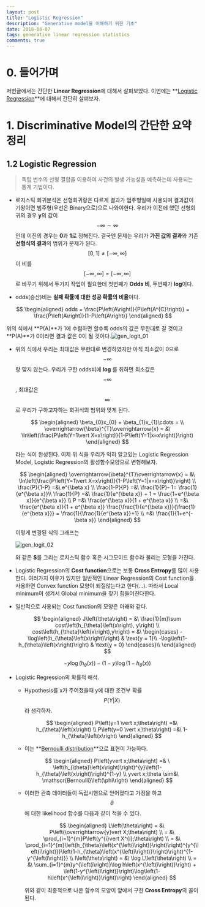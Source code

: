 ```yaml
---
layout: post
title: "Logistic Regression"
description: "Generative model을 이해하기 위한 기초"
date: 2018-06-07
tags: generative linear regression statistics
comments: true
---
```


# 0. 들어가며

저번글에서는 간단한 **Linear Regression**에 대해서 살펴보았다. 이번에는 **[Logistic Regression](https://ko.wikipedia.org/wiki/로지스틱_회귀)**에 대해서 간단히 살펴보자.



# 1. Discriminative Model의 간단한 요약 정리



## 1.2 Logistic Regression

> 독립 변수의 선형 결합을 이용하여 사건의 발생 가능성을 예측하는데 사용되는 통계 기법이다. 



- 로지스틱 회귀분석은 선형회귀랑은 다르게 결과가 범주형일때 사용되며 결과값이 기왕이면 범주형(우선은 Binary으로)으로 나와야한다. 우리가 이전에 했던 선형회귀의 경우 **y**의 값이 $$-\infty \sim \infty$$ 인데 이진의 경우는 **0**과 **1**로 정해진다. 결국엔 문제는 우리가 **가진 값의 결과**와 기존 **선형식의 결과**의 범위가 문제가 된다.$$[0, 1] \neq [-\infty, \infty]$$ 이 비를 $$[-\infty, \infty]=[-\infty, \infty]$$로 바꾸기 위해서 두가지 작업이 필요한데 첫번째가 **Odds 비**, 두번째가 **log**이다.

- odds(승산)비는 **실패 확률에 대한 성공 확률의 비율**이다. 


$$
  \begin{aligned}
  	odds = \frac{P\left(A\right)}{P\left(A^{C}\right)} = \frac{P\left(A\right)}{1-P\left(A\right)}
  \end{aligned}
$$

  위의 식에서 **P(A)**가 1에 수렴하면 할수록 odds의 값은 무한대로 갈 것이고 **P(A)**가 0이라면 결과 값은 0이 될 것이다.![gen_logit_01](http://pignuante.github.io/assets/images/generative/1/gen_logit_01.png)



- 위의 식에서 우리는 최대값은 무한대로 변경하였지만 아직 최소값이 0으로 $$-\infty$$랑 맞지 않는다. 우리가 구한 odds비에 **log** 를 취하면 최소값은 $$-\infty$$, 최대값은 $$\infty$$ 로 우리가 구하고자하는 회귀식의 범위와 맞게 된다. 

  $$
  \begin{aligned}
  	\beta_{0}x_{0} + \beta_{1}x_{1}\cdots = \\
  	\overrightarrow{\beta}^{T}\overrightarrow{x} = &\  \ln\left(\frac{P\left(Y=1\vert X=x\right)}{1-P\left(Y=1|x=x\right)}\right)
  \end{aligned}
  $$

  라는 식이 완성된다. 이제 위 식을 우리가 익히 알고있는 Logistic Regression Model, Logistic Regression의 활성함수모양으로 변형해보자.
  
  $$
  \begin{aligned}
  	\overrightarrow{\beta}^{T}\overrightarrow{x} = &\  \ln\left(\frac{P\left(Y=1\vert  X=x\right)}{1-P\left(Y=1|x=x\right)}\right) \\
  	 \frac{P}{1-P} =&\  e^{\beta x}  \\
  	 \frac{1-P}{P} =&\ \frac{1}{P}- 1= \frac{1}{e^{\beta x}}\\
  	 \frac{1}{P} =&\  \frac{1}{e^{\beta x}} + 1 = \frac{1+e^{\beta x}}{e^{\beta x}} \\
  	 P =&\ \frac{e^{\beta x}}{1 + e^{\beta x}} \\
  	   =&\ \frac{e^{\beta x}}{1 + e^{\beta x}} \frac{\frac{1}{e^{\beta x}}}{\frac{1}{e^{beta x}}} = \frac{1}{\frac{1}{e^{beta x}}+1} \\
  	   =&\ \frac{1}{1+e^{-\beta x}}
  \end{aligned}
  $$

  이렇게 변경된 식의 그래프는
  
  ![gen_logit_02](http://pignuante.github.io/assets/images/generative/1/gen_logit_02.png)

  와 같은 **S**를 그리는 로지스틱 함수 혹은 시그모이드 함수라 불리는 모형을 가진다.

- Logistic Regression의 **Cost function**으로는 보통 **Cross Entropy**를 많이 사용한다. 여러가지 이유가 있지만 일반적인 Linear Regression의 Cost function을 사용하면 Convex function 모양이 되질않는다고 한다(...). 따라서 Local minimum이 생겨서 Global minimum을 찾기 힘들어진다한다.

- 일반적으로 사용되는 Cost function의 모양은 아래와 같다.
  
  $$
  \begin{aligned}
  	J\left(\theta\right) = &\ \frac{1}{m}\sum cost\left(h_{\theta}\left(x\right), y\right) \\
  	cost\left(h_{\theta}\left(x\right),y\right)  = &\ \begin{cases}
  		-\log\left(h_{\theta}\left(x\right)\right) & \text{y = 1}\\
  		-\log\left(1-h_{\theta}\left(x\right)\right) & \text{y = 0}
  	\end{cases}\\
  \end{aligned}
  $$

  $$
  -y\log\left(h_{\theta}\left(x\right)\right)-\left(1-y\right)\log\left(1-h_{\theta}\left(x\right)\right)
  $$

  

  

- Logistic Regression의 확률적 해석.

  - Hypothesis를 x가 주어졌을때 y에 대한 조건부 확률 $$P\left(Y\vert  X\right)$$라 생각하자.
    
    $$
    \begin{aligned}
    	P\left(y=1 \vert  x;\theta\right) =&\ h_{\theta}\left(x\right) \\
    	P\left(y=0 \vert  x;\theta\right) =&\ 1-h_{\theta}\left(x\right) 
    \end{aligned}
    $$

  - 이는 **[Bernoulli distribution](https://en.wikipedia.org/wiki/Bernoulli_distribution)**으로 표현이 가능하다.


  $$
  \begin{aligned}
  	P\left(yvert x;\theta\right) =& \ \left(h_{\theta}\left(x\right)\right)^{y}\left(1-h_{\theta}\left(x\right)\right)^{1-y} \\
  	yvert x;\theta \sim&\  \mathscr{Bernoulli}\left(\phi\right)
  \end{aligned}
  $$

  

  - 이러한 관측 데이터들이 독립시행으로 얻어졌다고 가정을 하고 $$\theta$$에 대한 likelihood 함수를 다음과 같이 적을 수 있다.
    
    $$
    \begin{aligned}
    	L\left(\theta\right) = &\ P\left(\overrightarrow{y}vert X;\theta\right) \\
    				      = &\ \prod_{i=1}^{m}P\left(y^{i}vert X^{i};\theta\right) \\
    				      = &\ \prod_{i=1}^{m}\left(h_{\theta}\left(x^{\left(i\right)}\right)\right)^{y^{\left(i\right)}}\left(1-h_{\theta}\left(x^{\left(i\right)}\right)\right)^{1-y^{\left(i\right)}} \\
    	l\left(\theta\right) = &\ \log L\left(\theta\right) \\
    					 = &\ \sum_{i=1}^{m}y^{\left(i\right)}\log h\left(x^{\left(i\right)}\right) + \left(1-y^{\left(i\right)}\right)\log\left(1-h\left(x^{\left(i\right)}\right)\right)
    \end{aligned}
    $$

    위와 같이 최종적으로 나온 함수의 모양이 앞에서 구한 **Cross Entropy**의 꼴이 된다.

    

    

    

    

    





























